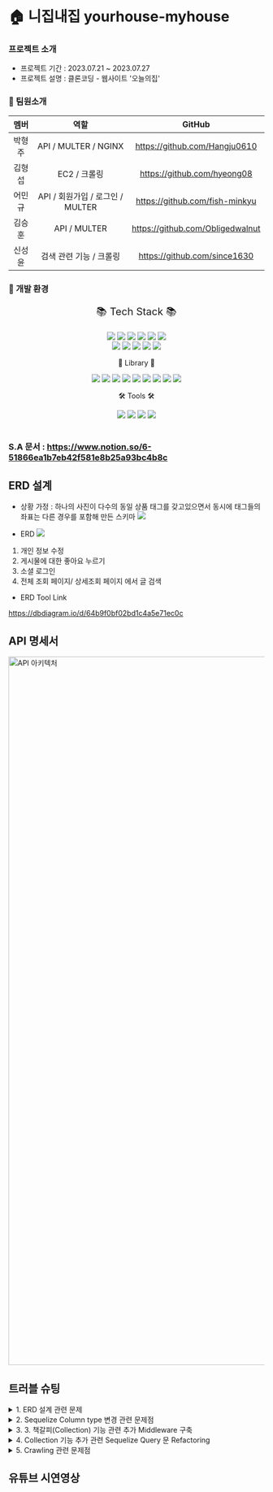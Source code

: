 # 🏠 니집내집 yourhouse-myhouse
### 프로젝트 소개
- 프로젝트 기간 : 2023.07.21 ~ 2023.07.27
- 프로젝트 설명 : 클론코딩 - 웹사이트 '오늘의집'
### 🙏 팀원소개
  |  멤버  |        역할      | GitHub |
  | :----: | :-------------: | :-------------: |
  | 박형주 | API / MULTER / NGINX   |https://github.com/Hangju0610|
  | 김형섭 | EC2 / 크롤링 |https://github.com/hyeong08|
  | 어민규 | API / 회원가입 / 로그인 / MULTER |https://github.com/fish-minkyu|
  | 김승훈 | API / MULTER |https://github.com/Obligedwalnut|
  | 신성윤 | 검색 관련 기능 / 크롤링 |https://github.com/since1630|

### 🎨 개발 환경
<div align="center">
<p style="font-size:20px;">📚 Tech Stack 📚</p>
  <img src="https://img.shields.io/badge/JavaScript-f7df1e?style=flat&logo=JavaScript&logoColor=white" />
  <img src="https://img.shields.io/badge/Node.js-339933?style=flat&logo=Node.js&logoColor=white" />
  <img src="https://img.shields.io/badge/Express-000000?style=flat&logo=Express&logoColor=white" />
  <img src="https://img.shields.io/badge/MySQL-4479a1?style=flat&logo=mysql&logoColor=white" />
  <img src="https://img.shields.io/badge/Sequelize-52b0e7?style=flat&logo=Sequelize&logoColor=white" />
  <img src="https://img.shields.io/badge/JSON-000000?style=flat&logo=JSON&logoColor=white" />
<br/>
  <img src="https://img.shields.io/badge/Github Actions-2088FF?style=flat&logo=githubactions&logoColor=white" />
  <img src="https://img.shields.io/badge/Amazon EC2-FF9900?style=flat&logo=amazonec2&logoColor=white" />
  <img src="https://img.shields.io/badge/Amazon S3-569A31?style=flat&logo=amazons3&logoColor=white" />
  <img src="https://img.shields.io/badge/NGINX-009639?style=flat&logo=nginx&logoColor=white" />
  <img src="https://img.shields.io/badge/Amazon RDS-527FFF?style=flat&logo=amazonrds&logoColor=white" />
<br/>
<p> 📒 Library 📒 </p>
  <img src="https://img.shields.io/badge/JSON Web Token-000000?style=flat&logo=JSON Web Tokens&logoColor=white" />
  <img src="https://img.shields.io/badge/.env-ecd53f?style=flat&logo=dotenv&logoColor=white" />
  <img src="https://img.shields.io/badge/multer-S3-ecd53f?style=flat&logo=&logoColor=white" />
  <img src="https://img.shields.io/badge/prettier-F7B93E?style=flat&logo=prettier&logoColor=white" />
  <img src="https://img.shields.io/badge/bycript-006600?style=flat&logo=&logoColor=white" />
  <img src="https://img.shields.io/badge/multer-512BD4?style=flat&logo=&logoColor=white" />
  <img src="https://img.shields.io/badge/morgan-40AEF0?style=flat&logo=s&logoColor=white" />
  <img src="https://img.shields.io/badge/certbot-00A98F?style=flat&logo=&logoColor=white" />
  <img src="https://img.shields.io/badge/cors-FF6550?style=flat&logo=&logoColor=white" />
<br/>
<p>🛠 Tools 🛠</p>
  <img src="https://img.shields.io/badge/Visual Studio Code-007acc?style=flat&logo=Visual Studio Code&logoColor=white" />
  <img src="https://img.shields.io/badge/GitHub-181717?style=flat&logo=GitHub&181717=white" />
  <img src="https://img.shields.io/badge/Slack-4a154b?style=flat&logo=slack&4a154b=white" />
  <img src="https://img.shields.io/badge/Notion-000000?style=flat&logo=Notion&4a154b=white" />
<br/>
</div>

<br/>

### S.A 문서 : https://www.notion.so/6-51866ea1b7eb42f581e8b25a93bc4b8c


## ERD 설계
- 상황 가정 : 하나의 사진이 다수의 동일 상품 태그를 갖고있으면서 동시에 태그들의 좌표는 다른 경우를 포함해 만든 스키마
![](https://www.notion.so/image/https%3A%2F%2Fs3-us-west-2.amazonaws.com%2Fsecure.notion-static.com%2F018bad1d-f39c-45eb-8bb3-0b9b85518945%2F%25E1%2584%2589%25E1%2585%25B3%25E1%2584%258F%25E1%2585%25B3%25E1%2584%2585%25E1%2585%25B5%25E1%2586%25AB%25E1%2584%2589%25E1%2585%25A3%25E1%2586%25BA_2023-07-25_%25E1%2584%258B%25E1%2585%25A9%25E1%2584%2592%25E1%2585%25AE_11.21.36.png?table=block&id=63cb3684-ee34-47b5-878d-44ce84ebf2a7&spaceId=9f0916e0-feb7-4ca0-9f75-31b68b964561&width=2000&userId=ebd53b27-7b2e-4c47-806b-190748e081ca&cache=v2)

- ERD
  ![](https://www.notion.so/image/https%3A%2F%2Fs3-us-west-2.amazonaws.com%2Fsecure.notion-static.com%2F1bfdc120-2d24-4a32-9c54-924c96423dc7%2FUntitled.png?table=block&id=e1dd7614-371c-4285-8257-adbf5da7b6f0&spaceId=9f0916e0-feb7-4ca0-9f75-31b68b964561&width=2000&userId=ebd53b27-7b2e-4c47-806b-190748e081ca&cache=v2)
  
1. 개인 정보 수정
2. 게시물에 대한 좋아요 누르기
3. 소셜 로그인
4. 전체 조회 페이지/ 상세조회 페이지 에서 글 검색

- ERD Tool Link
  
https://dbdiagram.io/d/64b9f0bf02bd1c4a5e71ec0c


## API 명세서
<img width="1395" alt="API 아키텍처" src="https://github.com/fish-minkyu/hh99Lv1/assets/128130163/13170259-5ec9-439d-aa24-557f61c42d39">



## 트러블 슈팅

<details>
<summary>1. ERD 설계 관련 문제</summary>
<br>

**`배경`**

Clonecoding 초기 구상 단계에서 ERD 설계 중 게시글 이미지에 달려있는 Tag 부분의 Table을 어떻게 작성할 것인지 팀원들과 의사소통을 많이 하였습니다.

![](https://www.notion.so/image/https%3A%2F%2Fs3-us-west-2.amazonaws.com%2Fsecure.notion-static.com%2F13de2f9d-d7c1-4c19-bda7-bde3ebaa168d%2FUntitled.png?table=block&id=1c172833-5fd4-4ce3-bb56-f90cdbfb053e&spaceId=9f0916e0-feb7-4ca0-9f75-31b68b964561&width=2000&userId=ebd53b27-7b2e-4c47-806b-190748e081ca&cache=v2)

Image 안에 Tag의 item image, 가격, 상품명, Brand가 들어가 있으며, Tag는 한 이미지 안에 여러 개가 존재합니다.
또한 게시글에는 여러 개의 사진이 존재하며, 이것들을 어떻게 Table을 설계하면 좋을지 구상하였습니다. 

또한 게시글 Content의 내용 중 사진이 중간에 들어가는 경우도 존재하며, 이러한 경우는 어떻게 DB에 저장할 지 FE, BE와 협의하여 구상하였습니다.

Tags의 구성
```
"tags" : [
        {
            "contentImageId" : 1,
            "tagsId" : [1,2,3],
            "itemId" : [10,10,10],
            "axisX" : [111,222,333],
            "axisY" : [111,222,333]
        },
        {
            "contentImageId" : 2,
            "tagsId" : [1,2,3],
            "itemId" : [10,10,10],
            "axisX" : [111,222,333],
            "axisY" : [111,222,333]
        },
        {
            "contentImageId" : 3,
            "tagsId" : [1,2,3],
            "itemId" : [10,10,10],
            "axisX" : [111,222,333],
            "axisY" : [111,222,333]
        }
    ]
```
=> Tag라는 Table과 ContentImage라는 Table로 따로 만들어서 저장하는 방법을 사용하기로 결정했습니다.


**`문제점`**

1. 게시글 내용, ContentImage 사진 정보, Tags 정보를 꺼내기 위하여 RDS에 3번 왕복 해야 한다.
2. 태그 수정, 이미지 삭제 등 문제점이 발생할 수 있다
   
  Ex) Tags가 1번, 2번, 3번이 존재하는 경우, 1번만 삭제한 후 4번 Tag를 추가할 때 어떤 방식으로 Table을 수정해야 하는가?
  → 해당 게시글의 Tags를 전체 삭제했다가 다시 써야 하는 문제점?

  Ex) 한 게시글에 ContentImage가 여러 개가 들어가고, 그 안에 있는 Tags는 또 여러 개가 들어간다.
  → Tags Table의 Primary Key는 어떻게 정할 것이며, 
  어떠한 방식으로 찾아오는가? (ArticleId 찾고 그 다음 ContentImages 테이블에서 articleId 찾고… 또 찾고… 힘들다)

- ContentImages Table의 Primary Key를 contentImageId로 정하는 경우
(하나의 article에 여러 개의 ContentImages가 존재)
→ 수정 및 삭제 시 인덱싱이 굉장히 많이 증가

- Tags Table Primary key를 tagsId로 정하는 경우
→ 사진 수정 및 삭제 시에 인덱싱이 ContentImages Table보다 몇배는 증가

<details>
<summary>ERD 변경 전, 후 사진</summary>
  <br>
  ERD 변경 전
  
  ![](https://www.notion.so/image/https%3A%2F%2Fs3-us-west-2.amazonaws.com%2Fsecure.notion-static.com%2Fea4c947e-13fd-46ba-a485-ed1def23435f%2FUntitled.png?table=block&id=c2650ed3-e11b-4132-9f33-b343e6f5b68d&spaceId=9f0916e0-feb7-4ca0-9f75-31b68b964561&width=2000&userId=ebd53b27-7b2e-4c47-806b-190748e081ca&cache=v2)
  
  ERD 변경 후
  
  ![](https://www.notion.so/image/https%3A%2F%2Fs3-us-west-2.amazonaws.com%2Fsecure.notion-static.com%2Fb94a3459-22db-4f09-8d0b-d28b276d9551%2FUntitled.png?table=block&id=59c0254f-270f-481d-80f2-51f17c77fb7b&spaceId=9f0916e0-feb7-4ca0-9f75-31b68b964561&width=2000&userId=ebd53b27-7b2e-4c47-806b-190748e081ca&cache=v2)
  
</details>

**`해결 방안`**
→ Tags를 통째로 Tags Column에 넣는 방법은 없을까?
- Tags Column에 객체를 JSON.stringify()를 통해 String으로 데이터를 넣는 방법.
  
```
    // tags String화
    const { error } = articleSchema.validate({ title, coverImage, content });
    if (error) throw new CustomError(error.details[0].message, 412);

    const stringTags = JSON.stringify(tags);
```

- 게시글을 보기 위해 DB에서 데이터를 꺼내올 때는 JSON.parse()를 통해 데이터를 다시 객체화한다.
```
//string 되어있는 tags 객체화
    const objectTags = JSON.parse(findArticle.tags);
```
=> 이렇게 DB를 읽기 좋게 최적화하는 것을 비정규화 데이터베이스라고 한다.

</details>

<details>
<summary>2. Sequelize Column type 변경 관련 문제점</summary>
  <br>
  
  **`문제점`**
  
  Article Table의 Column type을 변경해야 되는 문제점이 발생하였으며, residence column의 type을 String → Integer로 변경해야 했습니다.

    
  **`해결 방안`**
  
  이러한 경우 Article Table의 DB 전체를 삭제할 수 없기에, Column의 Type만 변경하도록 하였습니다.
  → Migration의 이용하여 간단하게 변경할 수 있었습니다.

  1. Migration 파일을 Sequelize-CLI를 통해 하나 생성합니다.
  ```
  npx sequelize migration:create --name item
  ```
  2. 생성된 migration 파일에 내가 변경하고자 하는 내용을 async up 부분 쪽에 넣어줍니다.
    (changeColumn, removeColumn, addcolumn 등 여러가지 메서드가 존재합니다.)
  ```
  'use strict';

/** @type {import('sequelize-cli').Migration} */
module.exports = {
  async up(queryInterface, Sequelize) {
// 이 부분에서 changeColumn, removeColumn, addColumn 등 여러가지 메서드가 있다.
    await queryInterface.changeColumn('Articles', 'residence', {
			allowNull : true,
      type: Sequelize.STRING,
    });
  },

  async down(queryInterface, Sequelize) {
    /**
     * Add reverting commands here.
     *
     * Example:
     * await queryInterface.dropTable('users');
     */
  },
};
  ```
  3. Column type를 변경한 Table의 models도 type을 변경해준다.
  4. db:migrate를 하여 속성을 변경해준다.
     ```
     npx sequelize db:migrate
     ```

</details>


<details>
<summary>3. 3. 책갈피(Collection) 기능 관련 추가 Middleware 구축</summary>
  <br>
  
  **`문제점`**
  
  Collection 기능을 추가하려면 로그인을 하고 있을 경우와, 로그인을 하지 않는 경우로 기준을 먼저 나눠야 합니다.

    
  **`해결 방안`**
  
  이를 위한 기준점으로는 Token이 존재하였습니다.
  이를 이용하여 

→ If 로그인이 되어 있는 경우 : user의 정보를 받아온다

→ if 로그인이 되어 있지 않는 경우 : user의 정보를 받아오지 않고 pass 한다.

이러한 부분을 Middleware 구축을 통해 해결하였습니다.

- Middlewares 작성
  ```
  const checkMiddleware = async (req, res, next) => {
  const { authorization } = req.headers;


  // Token을 통해 user 정보 확인
  try {
    const [tokenType, accessToken] = (authorization ?? '').split(' ');

    // token이 없는 경우
    if (!authorization || tokenType !== 'Bearer') {
      // userId를 false로 넘기기
      res.locals.userId = false;

      next();
    } else {
      // token이 있는 경우
      const { userId } = getAccessTokenPayload(accessToken);

      // userId를 res.locals에 저장
      res.locals.userId = userId;
      next();
    }
  } catch (err) {
    next(err);
    }
  };
  ```
1. Token이 있는 경우 res.locals.userId = userId를 저장
2. Token이 없는 경우 res.locals.userId = false를 저장

=> 이를 통해 userId를 받아온 후 RDS를 통해 Collection 데이터를 가지고 옵니다.

</details>

<details>
<summary>4. Collection 기능 추가 관련 Sequelize Query 문 Refactoring</summary>
  <br>
  
  **`문제점`**
  
    
  **`해결 방안`**
  

</details>

<details>
<summary>5. Crawling 관련 문제점</summary>
  <br>
  
  **`문제점`**
  
1. cheerio 라이브러리를 사용해서 크롤링 시 원하는 만큼의 데이터를 못 받아오는 현상
   
  : cheerio는 정적인 웹페이지를 크롤링 하는데 사용되기 때문에 오늘의 집 같은 무한 스크롤의 동적인 부분은 파싱을 하지 못함.
  
  puppeteer 라이브러리를 사용하여 해결함. 
  
  별도의 브라우저를 실행해야 하므로 성능 면에서는 cheerio보다 무겁고 느릴 수 있지만, 동적인 웹페이지를 크롤링해야 하는 상황이여서 사용함.

2. axios 결과값 반환 속도 문제
  ```
원래 의도 : [
329364,152354,232234,134234,234111,
546832,598932,142345,392834,253423 ...
]

실제 결과값:
[329364,152354,232234,134234,234111,
329364,152354,232234,134234,234111,
329364,152354,232234,134234,234111,
329364,152354,232234,134234,234111
]
  ```
    
  **`해결 방안`**
  Promise.all을 이용해 데이터 주고받기를 병렬로 처리. 이렇게 하면 DB에 저장할 때도 저장 속도가 더 높아짐.

  ![](https://www.notion.so/image/https%3A%2F%2Fs3-us-west-2.amazonaws.com%2Fsecure.notion-static.com%2Fbc791855-b3b5-4b60-961b-62ea68cb2157%2F%25E1%2584%2589%25E1%2585%25B3%25E1%2584%258F%25E1%2585%25B3%25E1%2584%2585%25E1%2585%25B5%25E1%2586%25AB%25E1%2584%2589%25E1%2585%25A3%25E1%2586%25BA_2023-07-27_%25E1%2584%258B%25E1%2585%25A9%25E1%2584%2592%25E1%2585%25AE_2.23.36.png?table=block&id=101a2c05-84fb-48de-84c5-0b8266841997&spaceId=9f0916e0-feb7-4ca0-9f75-31b68b964561&width=2000&userId=ebd53b27-7b2e-4c47-806b-190748e081ca&cache=v2)

</details>



## 유튜브 시연영상

